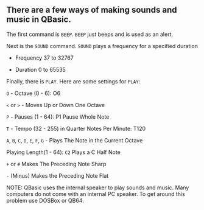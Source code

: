 ## There are a few ways of making sounds and music in QBasic.


The first command is `BEEP`. `BEEP` just beeps and is used as an alert.


Next is the `SOUND` command. `SOUND` plays a frequency for a specified duration

- Frequency 37 to 32767

- Duration 0 to 65535


Finally, there is `PLAY`. Here are some settings for `PLAY`:


`O` - Octave (0 - 6): O6

`<` or `>` - Moves Up or Down One Octave

`P` - Pauses (1 - 64): P1   Pause Whole Note

`T` - Tempo (32 - 255) in Quarter Notes Per Minute: T120

`A`, `B`, `C`, `D`, `E`, `F`, `G` - Plays The Note in the Current Octave

Playing Length(1 - 64): `C2` Plays a C Half Note

`+` or `#` Makes The Preceding Note Sharp

`-` (Minus) Makes the Preceding Note Flat



NOTE: QBasic uses the internal speaker to play sounds and music. Many computers do not come with an internal PC speaker. To get around this problem use DOSBox or QB64.
